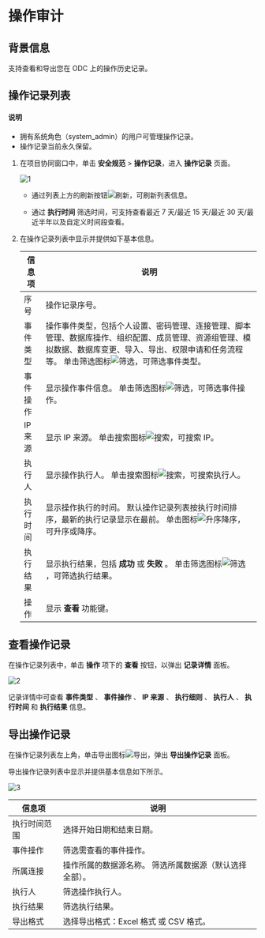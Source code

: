 # 操作审计

## 背景信息

支持查看和导出您在 ODC 上的操作历史记录。

## 操作记录列表

<main id="notice" type='explain'>
  <h4>说明</h4>
  <ul>
  <li>拥有系统角色（system_admin）的用户可管理操作记录。</li>
  <li>操作记录当前永久保留。</li>
  </ul>
</main>
  
1. 在项目协同窗口中，单击 **安全规范** > **操作记录**，进入 **操作记录** 页面。

   ![1](https://obbusiness-private.oss-cn-shanghai.aliyuncs.com/doc/img/odc/423/900.data-security-and-compliance/200.operating-records/1.png)

   * 通过列表上方的刷新按钮![刷新](https://obbusiness-private.oss-cn-shanghai.aliyuncs.com/doc/img/odc/icon/refresh.jpg)，可刷新列表信息。

   * 通过 **执行时间** 筛选时间，可支持查看最近 7 天/最近 15 天/最近 30 天/最近半年以及自定义时间段查看。

2. 在操作记录列表中显示并提供如下基本信息。

    |  信息项  |说明|
    |-------|------------|
    | 序号    | 操作记录序号。|
    | 事件类型  | 操作事件类型，包括个人设置、密码管理、连接管理、脚本管理、数据库操作、组织配置、成员管理、资源组管理、模拟数据、数据库变更、导入、导出、权限申请和任务流程等。 单击筛选图标![筛选](https://obbusiness-private.oss-cn-shanghai.aliyuncs.com/doc/img/odc/icon/filter.jpg)，可筛选事件类型。 |
    | 事件操作  | 显示操作事件信息。 单击筛选图标![筛选](https://obbusiness-private.oss-cn-shanghai.aliyuncs.com/doc/img/odc/icon/filter.jpg)，可筛选事件操作。 |
    | IP 来源 | 显示 IP 来源。 单击搜索图标![搜索](https://obbusiness-private.oss-cn-shanghai.aliyuncs.com/doc/img/odc/icon/search.jpg)，可搜索 IP。 |
    | 执行人   | 显示操作执行人。 单击搜索图标![搜索](https://obbusiness-private.oss-cn-shanghai.aliyuncs.com/doc/img/odc/icon/search.jpg)，可搜索执行人。 |
    | 执行时间  | 显示操作执行的时间。 默认操作记录列表按执行时间排序，最新的执行记录显示在最前。 单击图标![升序降序](https://obbusiness-private.oss-cn-shanghai.aliyuncs.com/doc/img/odc/icon/ascending%20and%20descending%20order.jpg)，可升序或降序。                    |
    | 执行结果  | 显示执行结果，包括 **成功** 或 **失败** 。 单击筛选图标![筛选](https://obbusiness-private.oss-cn-shanghai.aliyuncs.com/doc/img/odc/icon/filter.jpg)，可筛选执行结果。  |
    |操作    | 显示 **查看** 功能键。|

## 查看操作记录

在操作记录列表中，单击 **操作** 项下的 **查看** 按钮，以弹出 **记录详情** 面板。

![2](https://obbusiness-private.oss-cn-shanghai.aliyuncs.com/doc/img/odc/423/900.data-security-and-compliance/200.operating-records/2.png)

记录详情中可查看 **事件类型** 、 **事件操作** 、 **IP 来源** 、 **执行细则** 、 **执行人** 、 **执行时间** 和 **执行结果** 信息。

## 导出操作记录

在操作记录列表左上角，单击导出图标![导出](https://obbusiness-private.oss-cn-shanghai.aliyuncs.com/doc/img/odc/icon/export.jpg)，弹出 **导出操作记录** 面板。

导出操作记录列表中显示并提供基本信息如下所示。

![3](https://obbusiness-private.oss-cn-shanghai.aliyuncs.com/doc/img/odc/423/900.data-security-and-compliance/200.operating-records/3.png)


|  信息项   | 说明                     |
|--------|---------------|
| 执行时间范围 | 选择开始日期和结束日期。                              |
| 事件操作   | 筛选需查看的事件操作。                               |
| 所属连接   | 操作所属的数据源名称。 筛选所属数据源（默认选择全部）。 |
| 执行人    | 筛选操作执行人。                                  |
| 执行结果   | 筛选执行结果。                                   |
| 导出格式   | 选择导出格式：Excel 格式 或 CSV 格式。                 |





